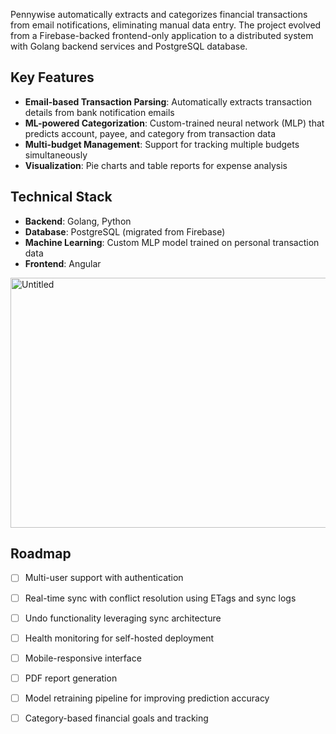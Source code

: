 Pennywise automatically extracts and categorizes financial transactions from email notifications, eliminating manual data entry. The project evolved from a Firebase-backed frontend-only application to a distributed system with Golang backend services and PostgreSQL database.

## Key Features

- **Email-based Transaction Parsing**: Automatically extracts transaction details from bank notification emails
- **ML-powered Categorization**: Custom-trained neural network (MLP) that predicts account, payee, and category from transaction data
- **Multi-budget Management**: Support for tracking multiple budgets simultaneously
- **Visualization**: Pie charts and table reports for expense analysis

## Technical Stack

- **Backend**: Golang, Python
- **Database**: PostgreSQL (migrated from Firebase)
- **Machine Learning**: Custom MLP model trained on personal transaction data
- **Frontend**: Angular

<img width="596" height="400" alt="Untitled" src="https://github.com/user-attachments/assets/41f178ca-40cf-43ff-82ea-c3be1ff8391d" />

## Roadmap

- [ ] Multi-user support with authentication
- [ ] Real-time sync with conflict resolution using ETags and sync logs
- [ ] Undo functionality leveraging sync architecture
- [ ] Health monitoring for self-hosted deployment
- [ ] Mobile-responsive interface
- [ ] PDF report generation
- [ ] Model retraining pipeline for improving prediction accuracy
- [ ] Category-based financial goals and tracking


